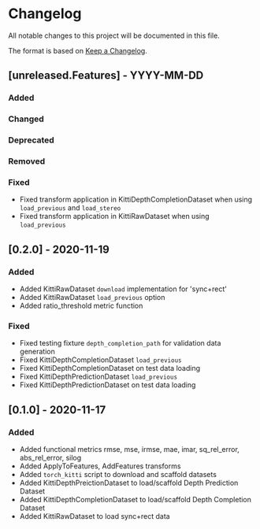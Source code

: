 # Changelog

All notable changes to this project will be documented in this file.

The format is based on [Keep a Changelog](http://keepachangelog.com/en/1.0.0/).

## [unreleased.Features] - YYYY-MM-DD

### Added

### Changed

### Deprecated

### Removed

### Fixed

- Fixed transform application in KittiDepthCompletionDataset when using `load_previous` and `load_stereo`
- Fixed transform application in KittiRawDataset when using `load_previous`

## [0.2.0] - 2020-11-19

### Added

- Added KittiRawDataset `download` implementation for 'sync+rect'
- Added KittiRawDataset `load_previous` option
- Added ratio_threshold metric function

### Fixed

- Fixed testing fixture `depth_completion_path` for validation data generation
- Fixed KittiDepthCompletionDataset `load_previous`
- Fixed KittiDepthCompletionDataset on test data loading
- Fixed KittiDepthPredictionDataset `load_previous`
- Fixed KittiDepthPredictionDataset on test data loading

## [0.1.0] - 2020-11-17

### Added

- Added functional metrics rmse, mse, irmse, mae, imar, sq_rel_error, abs_rel_error, silog
- Added ApplyToFeatures, AddFeatures transforms
- Added `torch_kitti` script to download and scaffold datasets
- Added KittiDepthPreictionDataset to load/scaffold Depth Prediction Dataset
- Added KittiDepthCompletionDataset to load/scaffold Depth Completion Dataset
- Added KittiRawDataset to load sync+rect data

